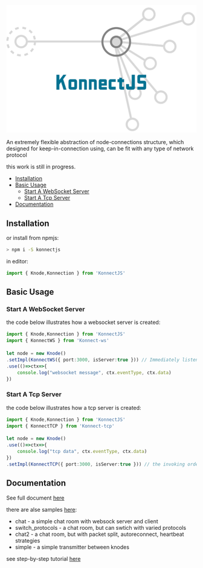 
![logo](https://github.com/labbbirder/KonnectJS/blob/main/docs/logo.png)

An extremely flexible abstraction of node-connections structure, which designed for keep-in-connection using, can be fit with any type of network protocol

this work is still in progress.

<!-- vscode-markdown-toc -->
- [Installation](#installation)
- [Basic Usage](#basic-usage)
  - [Start A WebSocket Server](#start-a-websocket-server)
  - [Start A Tcp Server](#start-a-tcp-server)
- [Documentation](#documentation)

<!-- vscode-markdown-toc-config
	numbering=true
	autoSave=true
	/vscode-markdown-toc-config -->
<!-- /vscode-markdown-toc -->


## Installation
or install from npmjs:

```sh
> npm i -S konnectjs
```
in editor:
```typescript
import { Knode,Konnection } from 'KonnectJS'
```
## Basic Usage
### Start A WebSocket Server
the code below illustrates how a websocket server is created:
```typescript
import { Knode,Konnection } from 'KonnectJS'
import { KonnectWS } from 'Konnect-ws'

let node = new Knode()
.setImpl(KonnectWS({ port:3000, isServer:true })) // Immediately listen on 3000, and communicate with websocket
.use(()=>ctx=>{
    console.log("websocket message", ctx.eventType, ctx.data)
})
```
### Start A Tcp Server
the code below illustrates how a tcp server is created:
```typescript
import { Knode,Konnection } from 'KonnectJS'
import { KonnectTCP } from 'Konnect-tcp'

let node = new Knode()
.use(()=>ctx=>{
    console.log("tcp data", ctx.eventType, ctx.data)
})
.setImpl(KonnectTCP({ port:3000, isServer:true })) // the invoking order of setImpl does not matter
```

## Documentation
See full document [here](https://github.com/labbbirder/KonnectJS/blob/main/README.md)

there are alse samples [here](https://github.com/labbbirder/KonnectJS/blob/main/samples):
* chat - a simple chat room with websock server and client
* switch_protocols - a chat room, but can swtich with varied protocols
* chat2 - a chat room, but with packet split, autoreconnect, heartbeat strategies
* simple - a simple transmitter between knodes

see step-by-step tutorial [here](https://github.com/labbbirder/KonnectJS/blob/main/packages/tutorial/README.md)